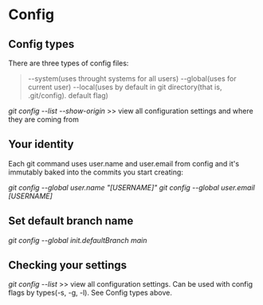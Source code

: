 # Config

## Config types

There are three types of config files:

> --system(uses throught systems for all users)
> --global(uses for current user)
> --local(uses by default in git directory(that is, .git/config). default flag)

_git config --list --show-origin_ >> view all configuration settings and where they are coming from

## Your identity

Each git command uses user.name and user.email from config and it's immutably baked into the commits
you start creating:

_git config --global user.name "[USERNAME]"_
_git config --global user.email [USERNAME]_

## Set default branch name

_git config --global init.defaultBranch main_

## Checking your settings

_git config --list_ >> view all configuration settings. Can be used with config flags by types(-s, -g, -l). See Config types above.